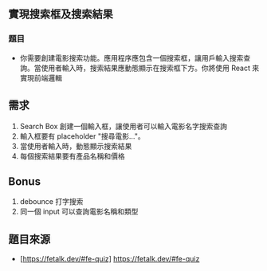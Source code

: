 ## 實現搜索框及搜索結果

### 題目

- 你需要創建電影搜索功能。應用程序應包含一個搜索框，讓用戶輸入搜索查詢。當使用者輸入時，搜索結果應動態顯示在搜索框下方。你將使用 React 來實現前端邏輯

## 需求

1. Search Box 創建一個輸入框，讓使用者可以輸入電影名字搜索查詢
2. 輸入框要有 placeholder "搜尋電影..."。
3. 當使用者輸入時，動態顯示搜索結果
4. 每個搜索結果要有產品名稱和價格

## Bonus

1. debounce 打字搜索
2. 同一個 input 可以查詢電影名稱和類型

## 題目來源

- [https://fetalk.dev/#fe-quiz] https://fetalk.dev/#fe-quiz

